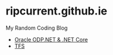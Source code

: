 # ripcurrent.github.ie
My Random Coding Blog

* [Oracle ODP.NET & .NET Core](OracleNETCore.md)
* [TFS](TFS.md)